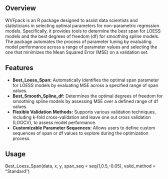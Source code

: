 ## Overview
WVFpack is an R package designed to assist data scientists and statisticians in selecting optimal parameters for non-parametric regression models. Specifically, it provides tools to determine the best span for LOESS models and the best degrees of freedom (df) for smoothing spline models. The package automates the process of parameter tuning by evaluating model performance across a range of parameter values and selecting the one that minimizes the Mean Squared Error (MSE) on a validation set.

## Features
- **Best_Loess_Span:**  Automatically identifies the optimal span parameter for LOESS models by evaluating MSE across a specified range of span values.
- **Best_Smooth_Spline_df:**  Determines the optimal degrees of freedom for smoothing spline models by assessing MSE over a defined range of df values.
- **Flexible Validation Methods:**  Supports various validation techniques, including k-fold cross-validation and leave one out cross validation (LOOCV), to assess model performance.
- **Customizable Parameter Sequences:**  Allows users to define custom sequences of span or df values to explore during the optimization process.

## Usage
Best_Loess_Span(data, x, y, span_seq = seq(1,0.5,-0.05), valid_method = "Standard")
